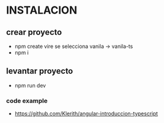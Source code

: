 # INSTALACION 
## crear proyecto 
- npm create vire 
 se selecciona vanila -> vanila-ts
- npm i

## levantar proyecto 
- npm run dev

### code example
- https://github.com/Klerith/angular-introduccion-typescript


